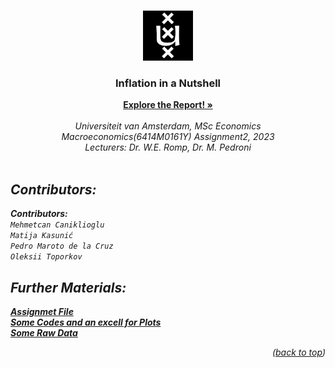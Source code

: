 <!-- Improved compatibility of back to top link: See: https://github.com/othneildrew/Best-README-Template/pull/73 -->
<a name="readme-top"></a>
<!--
*** Thanks for checking out the Best-README-Template. If you have a suggestion
*** that would make this better, please fork the repo and create a pull request
*** or simply open an issue with the tag "enhancement".
*** Don't forget to give the project a star!
*** Thanks again! Now go create something AMAZING! :D
-->



<!-- PROJECT SHIELDS -->
<!--
*** I'm using markdown "reference style" links for readability.
*** Reference links are enclosed in brackets [ ] instead of parentheses ( ).
*** See the bottom of this document for the declaration of the reference variables
*** for contributors-url, forks-url, etc. This is an optional, concise syntax you may use.
*** https://www.markdownguide.org/basic-syntax/#reference-style-links
-->
<!--[![Contributors][contributors-shield]][contributors-url]-->
<!--[![Forks][forks-shield]][forks-url]-->
<!--[![Stargazers][stars-shield]][stars-url]-->
<!--[![Issues][issues-shield]][issues-url]-->
<!--[![MIT License][license-shield]][license-url]-->
<!--[![LinkedIn][linkedin-shield]][linkedin-url]-->



<!-- PROJECT LOGO -->
<br />
<div align="center">
  <a href="https://github.com/github_username/repo_name">
    <img src="Images/Uva_logo.svg.png" alt="Logo" width="80" height="80">
  </a>

<h3 align="center">Inflation in a Nutshell</h3>

  <p align="center">
    <a href="https://github.com/mehmetcandfx/Inflation-in-a-Nutshell/blob/main/Documents/Inflation%20in%20a%20Nutshell.pdf"  target="_blank"><strong>Explore the Report! »</strong></a>
    <br />
    <br />
    <i>Universiteit van Amsterdam, MSc Economics<i>
    <br />
    <i>Macroeconomics(6414M0161Y) Assignment2, 2023<i>
    <br />
    <i>Lecturers: Dr. W.E. Romp, Dr. M. Pedroni <i>  
    <br />
    <br />
  </p>
</div>



<!-- ABOUT THE PROJECT -->
## Contributors:

<b>Contributors:</b><br>
`Mehmetcan Caniklioglu `<br>
`Matija Kasunić`<br>
`Pedro Maroto de la Cruz`<br>
`Oleksii Toporkov`<br>

## Further Materials:
 <p align="left">
<a href="https://github.com/mehmetcandfx/Inflation-in-a-Nutshell/blob/main/Documents/Assignment.pdf"  target="_blank"><strong>Assignmet File</strong></a>
<br />
<a href="https://github.com/mehmetcandfx/Inflation-in-a-Nutshell/tree/main/Some%20Analysis"  target="_blank"><strong>Some Codes and an excell for Plots</strong></a>
<br />
<a href="https://github.com/mehmetcandfx/Inflation-in-a-Nutshell/tree/main/Raw%20Data"  target="_blank"><strong>Some Raw Data</strong></a>
 </p>

<p align="right">(<a href="#readme-top">back to top</a>)</p>

